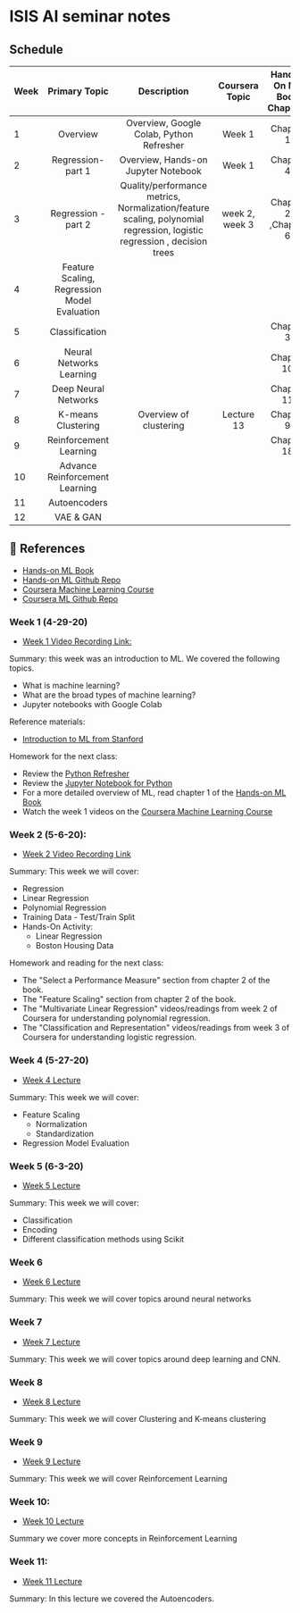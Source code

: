 # ISIS AI seminar notes

## Schedule

| Week | Primary Topic | Description | Coursera Topic | Hands-On ML Book Chapters | 
|-------------|:-------------:|:-------------:|:-------------:|:-------------:|
| 1 | Overview | Overview, Google Colab, Python Refresher | Week 1 | Chapter 1 | 
| 2 | Regression- part 1 | Overview, Hands-on Jupyter Notebook | Week 1 | Chapter 4 |  |
| 3 | Regression - part 2 | Quality/performance metrics, Normalization/feature scaling, polynomial regression, logistic regression , decision trees| week 2, week 3 | Chapter 2 ,Chapter 6 |  |
| 4 | Feature Scaling, Regression Model Evaluation |  |  |  |  |
| 5 | Classification |  |  |Chapter 3  |  |
| 6 | Neural Networks Learning |  |  | Chapter 10 |  |
| 7 | Deep Neural Networks|  |  |  Chapter 11|  |
| 8 | K-means Clustering | Overview of clustering |  Lecture 13|  Chapter 9 |  |
| 9 | Reinforcement Learning|  |  |  Chapter 18|  |
| 10| Advance Reinforcement Learning |  |  |  |  |
| 11 | Autoencoders |  |  |  |  |
| 12 | VAE & GAN |  |  |  |  |


## :memo: References

- [Hands-on ML Book](https://catalog.library.vanderbilt.edu/permalink/01VAN_INST/6ll2l/alma991043641697603276)
- [Hands-on ML Github Repo](https://github.com/tornikeo/handson-ml2)
- [Coursera Machine Learning Course](https://www.coursera.org/learn/machine-learning)
- [Coursera ML Github Repo](https://github.com/vkosuri/CourseraMachineLearning)

### Week 1 (4-29-20)

- [Week 1 Video Recording Link:]( https://youtu.be/zdjzJPbtZTA)

Summary: this week was an introduction to ML. We covered the following topics.

- What is machine learning?
- What are the broad types of machine learning?
- Jupyter notebooks with Google Colab

Reference materials:

- [Introduction to ML from Stanford](http://cs229.stanford.edu/notes2020spring/lecture1_slide.pdf)

Homework for the next class:

- Review the [Python Refresher](http://cs229.stanford.edu/section/cs229_python_tutorial/cs229_python_friday.pdf)
- Review the [Jupyter Notebook for Python](https://colab.research.google.com/github/cs231n/cs231n.github.io/blob/master/python-colab.ipynb)
- For a more detailed overview of ML, read chapter 1 of the [Hands-on ML Book](https://catalog.library.vanderbilt.edu/permalink/01VAN_INST/6ll2l/alma991043641697603276)
- Watch the week 1 videos on the [Coursera Machine Learning Course](https://www.coursera.org/learn/machine-learning)


### Week 2 (5-6-20):
- [Week 2 Video Recording Link](https://youtu.be/v4V7do7CvGM)

Summary: This week we will cover:

- Regression
- Linear Regression
- Polynomial Regression
- Training Data - Test/Train Split
- Hands-On Activity:
  - Linear Regression
  - Boston Housing Data

Homework and reading for the next class:

- The "Select a Performance Measure" section from chapter 2 of the book.
- The "Feature Scaling" section from chapter 2 of the book.
- The "Multivariate Linear Regression" videos/readings from week 2 of Coursera for understanding polynomial regression.
- The "Classification and Representation" videos/readings from week 3 of Coursera for understanding logistic regression.

### Week 4 (5-27-20)
- [Week 4 Lecture](https://youtu.be/JpGF-yA23VI)

Summary: This week we will cover:

- Feature Scaling
  - Normalization
  - Standardization
- Regression Model Evaluation


### Week 5 (6-3-20)
- [Week 5 Lecture](https://youtu.be/Im-du-q5cDQ)

Summary: This week we will cover:

- Classification
- Encoding
- Different classification methods using Scikit

### Week 6

- [Week 6 Lecture](https://www.youtube.com/watch?v=N-2JfyVYfz4)

Summary: This week we will cover topics around neural networks

### Week 7
- [Week 7 Lecture](https://youtu.be/nFrDtCXVqeA)

Summary: This week we will cover topics around deep learning and CNN.

### Week 8

- [Week 8 Lecture](https://youtu.be/cEiWDMcD4fE)

Summary: This week we will cover Clustering and K-means clustering

### Week 9

- [Week 9 Lecture](https://youtu.be/d2MeVaNTWeQ)

Summary: This week we will cover Reinforcement Learning

### Week 10:

- [Week 10 Lecture](https://youtu.be/SX_-6iCK40M)

Summary we cover more concepts in Reinforcement Learning

### Week 11:

- [Week 11 Lecture](https://youtu.be/XL4xWrHSkcQ)

Summary: In this lecture we covered the Autoencoders.






